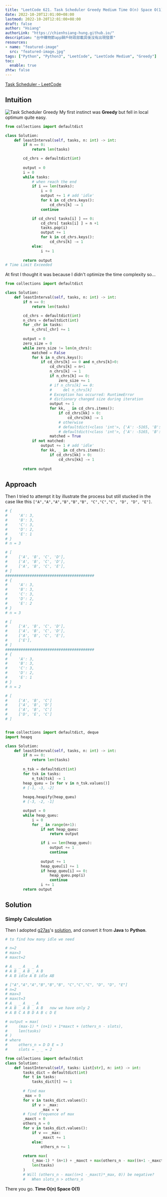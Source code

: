 ```yaml
---
title: "LeetCode 621. Task Scheduler Greedy Medium Time O(n) Space O(1)"
date: 2022-10-20T12:01:00+08:00
lastmod: 2022-10-20T12:01:00+08:00
draft: false
author: "Hsiang"
authorLink: "https://chienhsiang-hung.github.io/"
description: "台中購物節app歸戶財政部載具後沒有出現發票"
resources:
- name: "featured-image"
  src: "featured-image.jpg"
tags: ["Python", "Python3", "LeetCode", "LeetCode Medium", "Greedy"]
toc:
  enable: true
zhtw: false
---
```

[Task Scheduler - LeetCode](https://leetcode.com/problems/task-scheduler/description/?envType=study-plan&id=level-2)
## Intuition
![Task Scheduler Greedy](featured-image.jpg "Task Scheduler Greedy")
My first instinct was **Greedy** but fell in local optimum quite easy.
```python
from collections import defaultdict

class Solution:
    def leastInterval(self, tasks, n: int) -> int:
        if n == 0:
            return len(tasks)

        cd_chrs = defaultdict(int)
        
        output = 0
        i = 0
        while tasks:
            # when reach the end
            if i == len(tasks):
                i = 0
                output += 1 # add 'idle'
                for k in cd_chrs.keys():
                    cd_chrs[k] -= 1
                continue

            if cd_chrs[ tasks[i] ] == 0:
                cd_chrs[ tasks[i] ] = n +1
                tasks.pop(i)
                output += 1
                for k in cd_chrs.keys():
                    cd_chrs[k] -= 1
            else:
                i += 1
            
        return output
# Time Limit Exceeded
```
At first I thought it was because I didn't optimize the time complexity so...
```python
from collections import defaultdict

class Solution:
    def leastInterval(self, tasks, n: int) -> int:
        if n == 0:
            return len(tasks)

        cd_chrs = defaultdict(int)
        n_chrs = defaultdict(int)
        for _chr in tasks:
            n_chrs[_chr] += 1
        
        output = 0
        zero_size = 0
        while zero_size != len(n_chrs):
            matched = False
            for k in n_chrs.keys():
                if cd_chrs[k] == 0 and n_chrs[k]>0:
                    cd_chrs[k] = n+1
                    n_chrs[k] -= 1
                    if n_chrs[k] == 0:
                        zero_size += 1
                    # if n_chrs[k] == 0:
                    #     del n_chrs[k]
                    # Exception has occurred: RuntimeError
                    # dictionary changed size during iteration
                    output += 1
                    for kk, _ in cd_chrs.items():
                        if cd_chrs[kk] > 0:
                            cd_chrs[kk] -= 1
                        # otherwise                            
                        # defaultdict(<class 'int'>, {'A': -5165, 'B': -5165})
                        # defaultdict(<class 'int'>, {'A': -5165, 'B': -5165})
                    matched = True
            if not matched:
                output += 1 # add 'idle'
                for kk, _ in cd_chrs.items():
                    if cd_chrs[kk] > 0:
                        cd_chrs[kk] -= 1
            
        return output
```
## Approach
Then I tried to attempt it by illustrate the process but still stucked in the case like this `["A","A","A","B","B","B", "C","C","C", "D", "D", "E"]`.
```python
# {
#     'A': 3,
#     'B': 3,
#     'C': 3,
#     'D': 2,
#     'E': 1
# }
# n = 3

# [
#     ['A', 'B', 'C', 'D'],
#     ['A', 'B', 'C', 'D'],
#     ['A', 'B', 'C', 'E'],
# ]    
########################################
# {
#     'A': 3,
#     'B': 3,
#     'C': 3,
#     'D': 2,
#     'E': 2
# }
# n = 3

# [
#     ['A', 'B', 'C', 'D'],
#     ['A', 'B', 'C', 'D'],
#     ['A', 'B', 'C', 'E'],
#     ['E'],
# ]   
########################################
# {
#     'A': 3,
#     'B': 3,
#     'C': 3,
#     'D': 2,
#     'E': 1
# }
# n = 2

# [
#     ['A', 'B', 'C']
#     ['A', 'B', 'D']
#     ['A', 'B', 'C']
#     ['D', 'E', 'C']
# ]


from collections import defaultdict, deque
import heapq

class Solution:
    def leastInterval(self, tasks, n: int) -> int:
        if n == 0:
            return len(tasks)
        
        n_tsk = defaultdict(int)
        for tsk in tasks:
            n_tsk[tsk] -= 1
        heap_queu = [v for v in n_tsk.values()]
        # [-1, -3, -2]
        
        heapq.heapify(heap_queu)
        # [-3, -2, -1]

        output = 0
        while heap_queu:
            i = 0
            for _ in range(n+1):
                if not heap_queu:
                    return output

                if i == len(heap_queu):
                    output += 1
                    continue
                
                output += 1
                heap_queu[i] += 1
                if heap_queu[i] == 0:
                    heap_queu.pop(i)
                    continue
                i += 1
        return output
```
## Solution
### Simply Calculation
Then I adopted [g27as](https://leetcode.com/g27as/)'s [solution](https://leetcode.com/problems/task-scheduler/solutions/104500/java-o-n-time-o-1-space-1-pass-no-sorting-solution-with-detailed-explanation/?envType=study-plan&id=level-2&orderBy=most_votes), and convert it from **Java** to **Python**.
```python
# to find how many idle we need

# n=2
# max=3
# maxct=2

# A _ _ A _ _ A
# A B _ A B _ A B
# A B idle A B idle AB

# ["A","A","A","B","B","B", "C","C","C", "D", "D", "E"]
# n=2
# max=3
# maxct=3
# A _ _ A _ _ A
# A B _ A B _ A B   now we have only 2 
# A B C A B D A B c D E

# output = max(
#     (max-1) * (n+1) + 1*maxct + (others_n - slots),
#     len(tasks)
# )
# where
#     others_n = D D E = 3
#     slots = _ _ = 2

from collections import defaultdict
class Solution:
    def leastInterval(self, tasks: List[str], n: int) -> int:
        tasks_dict = defaultdict(int)
        for t in tasks:
            tasks_dict[t] += 1
   
        # find max
        _max = 0
        for v in tasks_dict.values():
            if v > _max:
                _max = v
        # find frequence of max
        _maxct = 0
        others_n = 0
        for v in tasks_dict.values():
            if v == _max:
                _maxct += 1
            else:
                others_n += 1
        
        return max(
            (_max-1) * (n+1) + _maxct + max(others_n - max((n+1 -_maxct)*_max, 0), 0),
            len(tasks)
        )
        # Will (others_n - max((n+1 -_maxct)*_max, 0)) be negative?
        #   When slots_n > others_n
```
There you go. **Time O(n) Space O(1)**